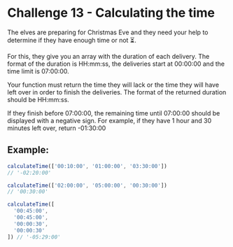 # Challenge 13 - Calculating the time

The elves are preparing for Christmas Eve and they need your help to determine if they have enough time or not ⏳.

For this, they give you an array with the duration of each delivery. The format of the duration is HH:mm:ss, the deliveries start at 00:00:00 and the time limit is 07:00:00.

Your function must return the time they will lack or the time they will have left over in order to finish the deliveries. The format of the returned duration should be HH:mm:ss.

If they finish before 07:00:00, the remaining time until 07:00:00 should be displayed with a negative sign. For example, if they have 1 hour and 30 minutes left over, return -01:30:00

## Example:

```ts
calculateTime(['00:10:00', '01:00:00', '03:30:00'])
// '-02:20:00'

calculateTime(['02:00:00', '05:00:00', '00:30:00'])
// '00:30:00'

calculateTime([
  '00:45:00',
  '00:45:00',
  '00:00:30',
  '00:00:30'
]) // '-05:29:00'
```